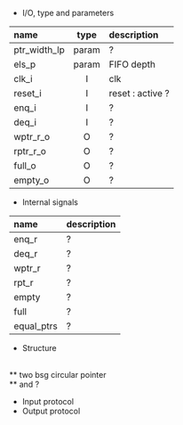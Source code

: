 
* I/O, type and parameters


| name                   | type           | description                           |
| :---                   | :--:           | :---                                  |
| ptr_width_lp           | param          | ?                            |
| els_p                  | param          | FIFO depth                            |
| clk_i                  | I              | clk                                   |
| reset_i                | I              | reset : active ?                      |
| enq_i                  | I              | ?                      |
| deq_i                  | I              | ?                         |
| wptr_r_o               | O              | ?                          |
| rptr_r_o               | O              | ?                            |
| full_o                 | O              | ?                        |                     
| empty_o                | O              | ?                        |   





* Internal signals

| name                   | description          |
| :---                   | :---                 |
| enq_r                  | ?                    |
| deq_r                  | ?                    |
| wptr_r                 | ?                    |
| rpt_r                  | ?                    |
| empty                  | ?                    |
| full                   | ?                    |
| equal_ptrs             | ?                    |

* Structure
</br>
** two bsg circular pointer
</br>
** and ?

* Input protocol
* Output protocol

